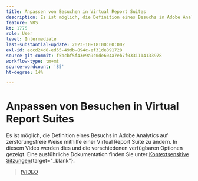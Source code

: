 ```yaml
---
title: Anpassen von Besuchen in Virtual Report Suites
description: Es ist möglich, die Definition eines Besuchs in Adobe Analytics auf zerstörungsfreie Weise mithilfe einer Virtual Report Suite zu ändern. In diesem Video werden dies und die verschiedenen verfügbaren Optionen gezeigt.
feature: VRS
kt: 1775
role: User
level: Intermediate
last-substantial-update: 2023-10-18T00:00:00Z
exl-id: eccd24d8-ed55-49db-894c-ef31de891728
source-git-commit: f5bcbf5f43e9a9c0de604a7eb7f0331114133978
workflow-type: tm+mt
source-wordcount: '85'
ht-degree: 14%

---
```


# Anpassen von Besuchen in Virtual Report Suites

Es ist möglich, die Definition eines Besuchs in Adobe Analytics auf zerstörungsfreie Weise mithilfe einer Virtual Report Suite zu ändern. In diesem Video werden dies und die verschiedenen verfügbaren Optionen gezeigt. Eine ausführliche Dokumentation finden Sie unter [Kontextsensitive Sitzungen](https://experienceleague.adobe.com/docs/analytics/components/virtual-report-suites/vrs-mobile-visit-processing.html?lang=de){target="_blank"}.

>[!VIDEO](https://video.tv.adobe.com/v/3428471/?quality=12&learn=on&captions=ger)
